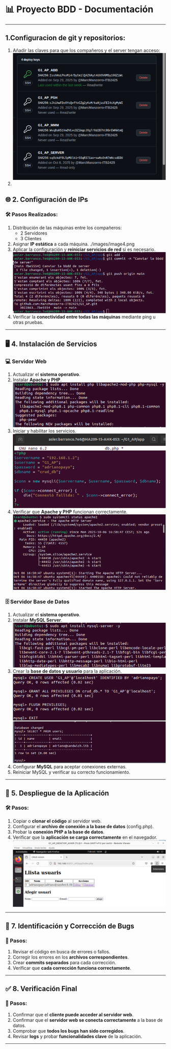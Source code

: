 # 📊 Proyecto BDD - Documentación

---
## 1.Configuracion de git y repositorios:
 1. Añadir las claves para que los compañeros y el server tengan acceso:
![img](./images/image5.png) 
 2. 



## 🌐 2. Configuración de IPs

### 🛠 Pasos Realizados:
1. Distribución de las máquinas entre los compañeros:  
   - 2 Servidores  
   - 3 Clientes
2. Asignar **IP estática** a cada máquina.
./images/image4.png
3. Aplicar la configuración y **reiniciar servicios de red** si es necesario.
![img](./images/image19.png)  
4. Verificar la **conectividad entre todas las máquinas** mediante ping u otras pruebas.

---

## 🖥 4. Instalación de Servicios

### 💻 Servidor Web
1. Actualizar el **sistema operativo**.  
2. Instalar **Apache y PHP**.  
![img](./images/image16.png) 
3. Iniciar y habilitar los servicios. 
![img](./images/image9.png) 
4. Verificar que **Apache y PHP** funcionan correctamente.
![img](./images/image8.png) 

### 🗄 Servidor Base de Datos
1. Actualizar el **sistema operativo**.  
2. Instalar **MySQL Server**.  
![img](./images/image12.png) 
3. Crear la **base de datos y usuario** para la aplicación.  
![img](./images/image2.png) 
![img](./images/image15.png) 
4. Configurar **MySQL** para aceptar conexiones externas.  
5. Reiniciar MySQL y verificar su correcto funcionamiento.

---

## 🚀 5. Despliegue de la Aplicación

### 🛠 Pasos:
1. Copiar o **clonar el código** al servidor web.  
2. Configurar el **archivo de conexión a la base de datos** (config.php).  
3. Probar la **conexión PHP a la base de datos**.  
4. Verificar que la **aplicación se carga correctamente** en el navegador.
![img](./images/image10.png) 

---

## 🐞 7. Identificación y Corrección de Bugs

### 🔧 Pasos:
1. Revisar el código en busca de errores o fallos.  
2. Corregir los errores en los **archivos correspondientes**.  
3. Crear **commits separados** para cada corrección.  
4. Verificar que **cada corrección funciona correctamente**.

---

## ✅ 8. Verificación Final

### 🔎 Pasos:
1. Confirmar que el **cliente puede acceder al servidor web**.  
2. Confirmar que el **servidor web se conecta correctamente** a la base de datos.  
3. Comprobar que **todos los bugs han sido corregidos**.  
4. Revisar **logs** y probar **funcionalidades clave** de la aplicación.

---
